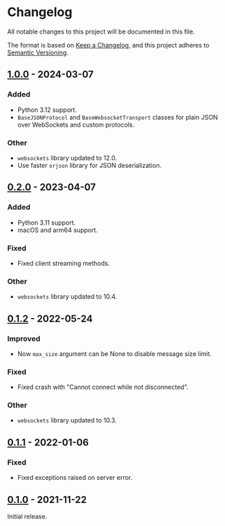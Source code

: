 # Changelog

All notable changes to this project will be documented in this file.

The format is based on [Keep a Changelog], and this project adheres to [Semantic Versioning].

## [1.0.0] - 2024-03-07

### Added

- Python 3.12 support.
- `BaseJSONProtocol` and `BaseWebsocketTransport` classes for plain JSON over WebSockets and custom protocols.

### Other

- `websockets` library updated to 12.0.
- Use faster `orjson` library for JSON deserialization.

## [0.2.0] - 2023-04-07

### Added

- Python 3.11 support.
- macOS and arm64 support.

### Fixed

- Fixed client streaming methods.

### Other

- `websockets` library updated to 10.4.

## [0.1.2] - 2022-05-24

### Improved

- Now `max_size` argument can be None to disable message size limit. 

### Fixed

- Fixed crash with "Cannot connect while not disconnected".

### Other

- `websockets` library updated to 10.3.

## [0.1.1] - 2022-01-06

### Fixed

- Fixed exceptions raised on server error.

## [0.1.0] - 2021-11-22

Initial release.

<!-- Links -->
[keep a changelog]: https://keepachangelog.com/en/1.0.0/
[semantic versioning]: https://semver.org/spec/v2.0.0.html

<!-- Versions -->
[Unreleased]: https://github.com/dipdup-io/dipdup/compare/1.0.0...HEAD
[1.0.0]: https://github.com/dipdup-io/dipdup/compare/0.2.0...1.0.0
[0.2.0]: https://github.com/dipdup-io/dipdup/compare/0.1.2...0.2.0
[0.1.2]: https://github.com/dipdup-io/dipdup/compare/0.1.1...0.1.2
[0.1.1]: https://github.com/dipdup-io/dipdup/compare/0.1.0...0.1.1
[0.1.0]: https://github.com/dipdup-io/dipdup/releases/tag/0.1.0
